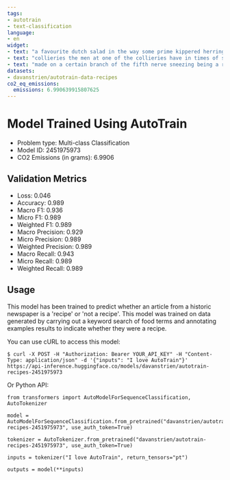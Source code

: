 ```yaml
---
tags:
- autotrain
- text-classification
language:
- en
widget:
- text: "a favourite dutch salad in the way some prime kippered herrings a dn d haddock or some fine yarmouth bloaters then when cold remove all the bones and skin aryl tear the flesh into shreds with two forks sea en these well with pepper salad oil and tarragea vinegar and set aside in a cool place until required cut up into small dice myrtle boil beetroot and potatoes raw cucumber and onions and mix well together with the fish and sonto wellmade tartar sauce then pile up the whols on a flat dish sprinkle well with a mixture of finelychopped parsley and sifted egg yolk garnish round the base with anchovy or saniino crodtons tastefully ornamented with tiny patches or chopped parsley and strips of hardboiled white of egg and servo"
- text: "collieries the men at one of the collieries have in times of scarcity been in the habit houseo f this getting from e v i t a a t t el s eve r a wellnt wishing g h e t r h e a r v e als water disturbed so frequently locked up the well one of the men a blacksmith removed fhe lock and subse quently received notice to leave the colliery the other mechanics decided that unless the the masters at once withdrew the blacksmiths notice they themselves would resign the masters however refused and a fortni"
- text: "made on a certain branch of the fifth nerve sneezing being a redex action excited by saal a slight impression on that nerve sneezing dat s not take place when the fifth nerve is parelyz e even though the sense of smell is retained lentil soupset two quarts of water on to hail with ill red lentils when it has been on an wulf add loz of pearl tapioca that has been provi ns il soaked in a atte cold water salt to taste and ha half an hour longer cost about id another ito is cat into dice a large onion a mediu carrot half as much turnip as carrot oad ga head of celery pat these vegetables tashher b o a pound of lentils into a large saucepan w it h quarts of water and simmer slowly till all the tents are quite soft then pass all through a i f sieve and return to the saucepan with a good of butter and a seasoning of pepper salt e squeeze of lemon ice then boil up drew bide and when quite off the stir in wi im yaks ol ouzoctwa eggs"
datasets:
- davanstrien/autotrain-data-recipes
co2_eq_emissions:
  emissions: 6.990639915807625
---
```


# Model Trained Using AutoTrain

- Problem type: Multi-class Classification
- Model ID: 2451975973
- CO2 Emissions (in grams): 6.9906

## Validation Metrics

- Loss: 0.046
- Accuracy: 0.989
- Macro F1: 0.936
- Micro F1: 0.989
- Weighted F1: 0.989
- Macro Precision: 0.929
- Micro Precision: 0.989
- Weighted Precision: 0.989
- Macro Recall: 0.943
- Micro Recall: 0.989
- Weighted Recall: 0.989


## Usage


This model has been trained to predict whether an article from a historic newspaper is a 'recipe' or 'not a recipe'. 
This model was trained on data generated by carrying out a keyword search of food terms and annotating examples results to indicate whether they were a recipe. 

You can use cURL to access this model:

```
$ curl -X POST -H "Authorization: Bearer YOUR_API_KEY" -H "Content-Type: application/json" -d '{"inputs": "I love AutoTrain"}' https://api-inference.huggingface.co/models/davanstrien/autotrain-recipes-2451975973
```

Or Python API:

```
from transformers import AutoModelForSequenceClassification, AutoTokenizer

model = AutoModelForSequenceClassification.from_pretrained("davanstrien/autotrain-recipes-2451975973", use_auth_token=True)

tokenizer = AutoTokenizer.from_pretrained("davanstrien/autotrain-recipes-2451975973", use_auth_token=True)

inputs = tokenizer("I love AutoTrain", return_tensors="pt")

outputs = model(**inputs)
```